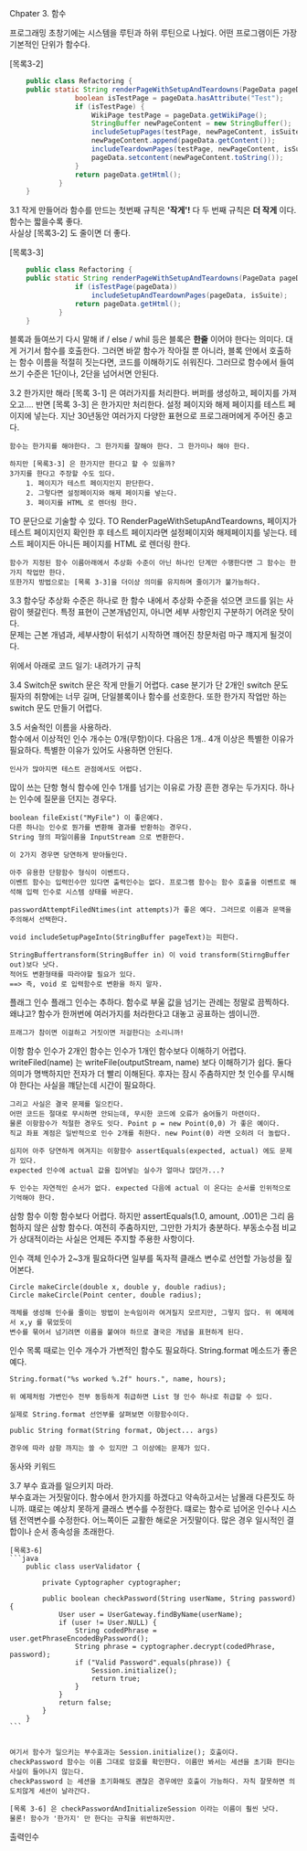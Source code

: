 Chpater 3. 함수

프로그래밍 초창기에는 시스템을 루틴과 하위 루틴으로 나눴다.
어떤 프로그램이든 가장 기본적인 단위가 함수다. 

[목록3-2]
```java
    public class Refactoring {
    public static String renderPageWithSetupAndTeardowns(PageData pageData, boolean isSuite) throws Exception {
        		boolean isTestPage = pageData.hasAttribute("Test");
        		if (isTestPage) {
        			WikiPage testPage = pageData.getWikiPage();
                    StringBuffer newPageContent = new StringBuffer();
        			includeSetupPages(testPage, newPageContent, isSuite);
        			newPageContent.append(pageData.getContent());
        			includeTeardownPages(testPage, newPageContent, isSuite);
        			pageData.setcontent(newPageContent.toString());
        		}
        		return pageData.getHtml();
        	}
    }
```

3.1 작게 만들어라
	함수를 만드는 첫번째 규칙은 **'작게'!** 다 두 번째 규칙은 **더 작게** 이다.  
	함수는 짧을수록 좋다.  
    사실상 [목록3-2] 도 줄이면 더 좋다.
    
[목록3-3]
```java
    public class Refactoring {
    public static String renderPageWithSetupAndTeardowns(PageData pageData, boolean isSuite) throws Exception {
        		if (isTestPage(pageData))
        		    includeSetupAndTeardownPages(pageData, isSuite);
        		return pageData.getHtml();
        	}
    }
```

블록과 들여쓰기
	다시 말해 if / else / whil 등은 블록은 **한줄** 이어야 한다는 의미다.
	대게 거기서 함수를 호출한다. 그러면 바깥 함수가 작아질 뿐 아니라, 블록 안에서 호출하는 함수 이름을 적절히 짓는다면, 코드를 이해하기도 쉬워진다.
	그러므로 함수에서 들여쓰기 수준은 1단이나, 2단을 넘어서면 안된다.


3.2 한가지만 해라
	[목록 3-1] 은 여러가지를 처리한다.
	버퍼를 생성하고, 페이지를 가져오고....
	반면 [목록 3-3] 은 한가지만 처리한다. 설정 페이지와 해제 페이지를 테스트 페이지에 넣는다.
	지난 30년동안 여러가지 다양한 표현으로 프로그래머에게 주어진 충고다.


	함수는 한가지를 해야한다. 그 한가지를 잘해야 한다. 그 한가미나 해야 한다.

	하지만 [목록3-3] 은 한가지만 한다고 할 수 있을까?
	3가지를 한다고 주장할 수도 있다.
		1. 페이지가 테스트 페이지인지 판단한다.
		2. 그렇다면 설정페이지와 해제 페이지를 넣는다.
		3. 페이지를 HTML 로 렌더링 한다.

TO 문단으로 기술할 수 있다.
	TO RenderPageWithSetupAndTeardowns, 페이지가 테스트 페이지인지 확인한 후 테스트 페이지라면 설정페이지와 해제페이지를 넣는다.
	테스트 페이지든 아니든 페이지를 HTML 로 렌더링 한다.

	함수가 지정된 함수 이름아래에서 추상화 수준이 아닌 하나인 단계만 수행한다면 그 함수는 한가지 작업만 한다.
	또한가지 방법으로는 [목록 3-3]을 더이상 의미를 유지하며 줄이기가 불가능하다.


3.3 함수당 추상화 수준은 하나로
	한 함수 내에서 추상화 수준을 섞으면 코드를 읽는 사람이 헷갈린다. 
	특정 표현이 근본개념인지, 아니면 세부 사항인지 구분하기 어려운 탓이다.  
	문제는 근본 개념과, 세부사항이 뒤섞기 시작하면 꺠어진 창문처럼 마구 꺠지게 될것이다.

위에서 아래로 코드 일기: 내려가기 규칙

3.4 Switch문
	switch 문은 작게 만들기 어렵다. case 분기가 단 2개인 switch 문도 필자의 취향에는 너무 길며, 단일블록이나 함수를 선호한다.
	또한 한가지 작업만 하는 switch 문도 만들기 어렵다.



3.5 서술적인 이름을 사용하라.  
	함수에서 이상적인 인수 개수는 0개(무항)이다.
	다음은 1개.. 4개 이상은 특별한 이유가 필요하다. 특별한 이유가 있어도 사용하면 안된다.

	인사가 많아지면 테스트 관점에서도 어렵다.

많이 쓰는 단항 형식
	함수에 인수 1개를 넘기는 이유로 가장 흔한 경우는 두가지다.
	하나는 인수에 질문을 던지는 경우다.

	boolean fileExist("MyFile") 이 좋은예다.
	다른 하나는 인수로 뭔가를 변환해 결과를 반환하는 경우다.
	String 형의 파일이름을 InputStream 으로 변환한다.

	이 2가지 경우면 당연하게 받아들인다. 

	아주 유용한 단항함수 형식이 이벤트다. 
	이벤트 함수는 입력인수만 있다면 출력인수는 없다. 프로그램 함수는 함수 호출을 이벤트로 해석해 입력 인수로 시스템 상태를 바꾼다.

	passwordAttemptFiledNtimes(int attempts)가 좋은 예다. 그러므로 이름과 문맥을 주의해서 선택한다.

	void includeSetupPageInto(StringBuffer pageText)는 피한다.

	StringBuffertransform(StringBuffer in) 이 void transform(StirngBuffer out)보다 낫다.
	적어도 변환형태를 따라야할 필요가 있다. 
	==> 즉, void 로 입력함수로 변환을 하지 말자.

플래그 인수
	플래그 인수는 추하다. 함수로 부울 값을 넘기는 관례는 정말로 끔찍하다. 
	왜냐고? 함수가 한꺼번에 여러가지를 처라한다고 대놓고 공표하는 셈이니깐.

	프래그가 참이면 이걸하고 거짓이면 저걸한다는 소리니까!

이항 함수
	인수가 2개인 함수는 인수가 1개인 함수보다 이해하기 어렵다.
	writeFiled(name) 는 writeFile(outputStream, name) 보다 이해하기가 쉽다.
	둘다 의미가 명백하지만 전자가 더 빨리 이해된다. 후자는 잠시 주춤하지만 첫 인수를 무시해야 한다는 사실을 꺠닫는데 시간이 필요하다.

	그리고 사실은 결국 문제를 일으킨다. 
	어떤 코드든 절대로 무시하면 안되는데, 무시한 코드에 오류가 숨어들기 마련이다.
	물론 이항함수가 적절한 경우도 잇다. Point p = new Point(0,0) 가 좋은 예이다.
	직교 좌표 계점은 일반적으로 인수 2개를 취한다. new Point(0) 라면 오히려 더 놀랍다.

	심지어 아주 당연하게 여겨지는 이항함수 assertEquals(expected, actual) 에도 문제가 있다.
	expected 인수에 actual 값을 집어넣는 실수가 얼마나 많던가...?

	두 인수는 자연적인 순서가 없다. expected 다음에 actual 이 온다는 순서를 인위적으로 기억해야 한다.
삼항 함수
	이항 함수보다 어렵다.
	하지만 assertEquals(1.0, amount, .001)은 그리 음험하지 않은 삼항 함수다.
	여전히 주춤하지만, 그만한 가치가 충분하다. 부동소수점 비교가 상대적이라는 사실은 언제든 주지할 주용한 사항이다.

인수 객체
	인수가 2~3개 필요하다면 일부를 독자적 클래스 변수로 선언할 가능성을 짚어본다.

	Circle makeCircle(double x, double y, double radius);
	Circle makeCircle(Point center, double radius);

	객체를 생성해 인수를 줄이는 방법이 눈속임이라 여겨질지 모르지만, 그렇지 않다. 위 예제에서 x,y 를 묶었듯이
	변수를 묶어서 넘기려면 이름을 붙여야 하므로 결국은 개념을 표현하게 된다.

인수 목록 
	때로는 인수 개수가 가변적인 함수도 필요하다. String.format 메소드가 좋은 예다.


	String.format("%s worked %.2f" hours.", name, hours);

	위 예제처럼 가변인수 전부 동등하게 취급하면 List 형 인수 하나로 취급할 수 있다.

	실제로 String.format 선언부를 살펴보면 이항함수이다.

	public String format(String format, Object... args)

	경우에 따라 삼항 까지는 쓸 수 있지만 그 이상에는 문제가 있다.

동사와 키워드
	
3.7 부수 효과를 일으키지 마라.  
	부수효과는 거짓말이다. 함수에서 한가지를 하겠다고 약속하고서는 남몰래 다른짓도 하니까.
	떄로는 예상치 못하게 클래스 변수를 수정한다. 떄로는 함수로 넘어온 인수나 시스템 전역변수를 수정한다.
	어느쪽이든 교활한 해로운 거짓말이다. 많은 경우 일시적인 결합이나 순서 종속성을 초래한다.

	[목록3-6]
	```java
	    public class userValidator {
	    
	        private Cyptographer cyptographer;
	    
	        public boolean checkPassword(String userName, String password) {   
	            User user = UserGateway.findByName(userName);
	            if (user != User.NULL) {
	                String codedPhrase = user.getPhraseEncodedByPassword();
	                String phrase = cyptographer.decrypt(codedPhrase, password);
	                if ("Valid Password".equals(phrase)) {
	                    Session.initialize();
	                    return true;
	                }
	            }
	            return false;
	        }
	    }
	```


	여기서 함수가 일으키는 부수효과는 Session.initialize(); 호출이다.
	checkPassword 함수는 이름 그대로 암호를 확인한다. 이름만 봐서는 세션을 초기화 한다는 사실이 들어나지 않는다.
	checkPassword 는 세션을 초기화해도 괜찮은 경우에만 호출이 가능하다. 자칙 잘못하면 의도치않게 세션이 날라간다.

	[목록 3-6] 은 checkPasswordAndInitializeSession 이라는 이름이 훨씬 낫다.
	물론! 함수가 '한가지' 만 한다는 규칙을 위반하지만.

출력인수










































































